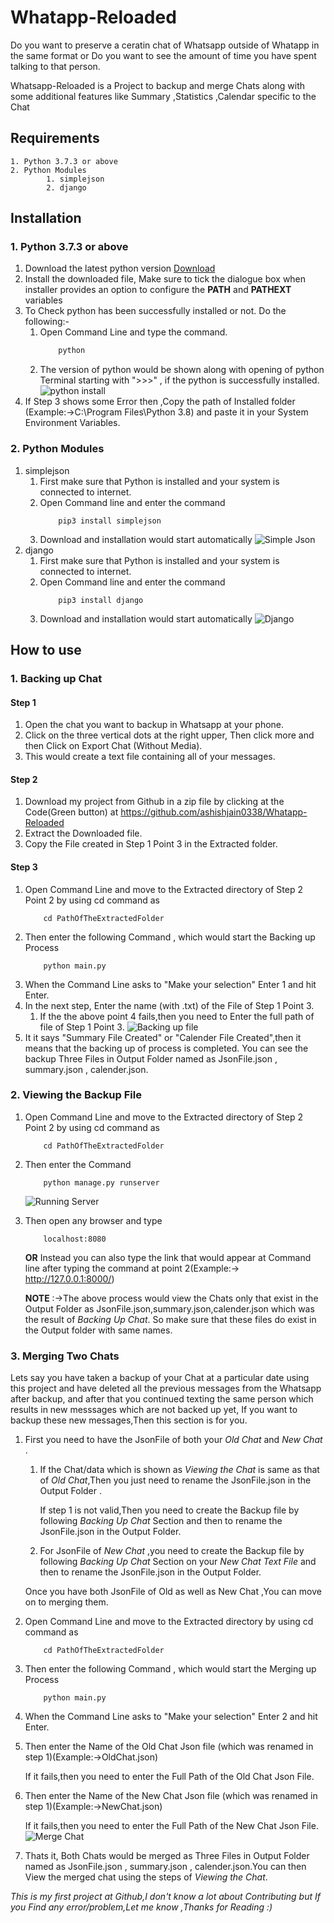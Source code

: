 # Whatapp-Reloaded
Do you want to preserve a ceratin chat of Whatsapp outside of Whatapp in the same format 
													or
Do you want to see the amount of time you have spent talking to that person.

Whatsapp-Reloaded is a Project to backup and merge Chats along with some additional features like Summary ,Statistics ,Calendar specific to the Chat

## Requirements

	1. Python 3.7.3 or above
	2. Python Modules
			1. simplejson
			2. django
			
## Installation

### 1. Python 3.7.3 or above

1. Download the latest python version [Download](https://www.python.org/downloads/)
2. Install the downloaded file, Make sure to tick the dialogue box when installer provides an option to configure the **PATH** and **PATHEXT** variables 
3. To Check python has been successfully installed or not. Do the following:-
	1. Open Command Line and type the command. 
		``` bash
			python
		```
	2. The version of python would be shown along with opening of python Terminal starting with ">>>" , if the python is successfully installed.
	![python install](https://github.com/ashishjain0338/Whatapp-Reloaded/blob/master/ScreenShots/Misc/python%20install.PNG)
4. If Step 3 shows some Error then ,Copy the path of Installed folder (Example:->C:\Program Files\Python 3.8) and paste it in your System Environment Variables.

### 2. Python Modules
1. simplejson
	1. First make sure that Python is installed and your system is connected to internet.
	2. Open Command line and enter the command
		```
			pip3 install simplejson
		```
	3. Download and installation would start automatically
	![Simple Json](https://github.com/ashishjain0338/Whatapp-Reloaded/blob/master/ScreenShots/Misc/Simplejson.PNG)
2. django
	1. First make sure that Python is installed and your system is connected to internet.
	2. Open Command line and enter the command
		```
			pip3 install django
		```
	3. Download and installation would start automatically
	![Django](https://github.com/ashishjain0338/Whatapp-Reloaded/blob/master/ScreenShots/Misc/django.PNG)
	
## How to use
### 1. Backing up Chat
#### Step 1
1. Open the chat you want to backup in Whatsapp at your phone.
2. Click on the three vertical dots at the right upper, Then click more and then Click on Export Chat (Without Media).
3. This would create a text file containing all of your messages.

#### Step 2
1. Download my project from Github in a zip file by clicking at the Code(Green button) at https://github.com/ashishjain0338/Whatapp-Reloaded
2. Extract the Downloaded file.
3. Copy the File created in Step 1 Point 3 in the Extracted folder.

#### Step 3
1. Open Command Line and move to the Extracted directory of Step 2 Point 2 by using cd command as
	```
		cd PathOfTheExtractedFolder
	```
2. Then enter the following Command , which would start the Backing up Process
	``` 
		python main.py
	```
3. When the Command Line asks to "Make your selection" Enter 1 and hit Enter.
4. In the next step, Enter the name (with .txt) of the File of Step 1 Point 3.
	1. If the the above point 4 fails,then you need to Enter the full path of file of Step 1 Point 3.
	![Backing up file](https://github.com/ashishjain0338/Whatapp-Reloaded/blob/master/ScreenShots/Misc/Backing%20up%20file.jpg)
5. It it says "Summary File Created" or "Calender File Created",then it means that the backing up of process is completed. You can see the backup Three Files in Output Folder named as JsonFile.json , summary.json , calender.json.

### 2. Viewing the Backup File
1. Open Command Line and move to the Extracted directory of Step 2 Point 2 by using cd command as
	```
		cd PathOfTheExtractedFolder
	```
2. Then enter the Command
	``` 
		python manage.py runserver
	```
	![Running Server](https://github.com/ashishjain0338/Whatapp-Reloaded/blob/master/ScreenShots/Misc/starting%20server.PNG)
3. Then open any browser and type
	```
		localhost:8080
	```
	**OR** Instead you can also type the link that would appear at Command line after typing the command at point 2(Example:-> http://127.0.0.1:8000/)
	
	**NOTE** :->The above process would view the Chats only that exist in the Output Folder as JsonFile.json,summary.json,calender.json which was the result of *Backing Up 	Chat*. So make sure that these files do exist in the Output folder with same names.


### 3. Merging Two Chats
Lets say you have taken a backup of your Chat at a particular date using this project and have deleted all the previous messages from the Whatsapp after backup, and after that you continued texting the same person which results in new messsages which are not backed up yet, If you want to backup these new messages,Then this section is for you.

1. First you need to have the JsonFile of both your *Old Chat* and *New Chat* .
	1. If the Chat/data which is shown as *Viewing the Chat* is same as that of *Old Chat*,Then you just need to rename the JsonFile.json in the Output Folder .
		
		If step 1 is not valid,Then you need to create the Backup file by following *Backing Up Chat* Section and then to rename the JsonFile.json in the Output Folder.
	2. For JsonFile of *New Chat* ,you need to create the Backup file by following *Backing Up Chat* Section on your *New Chat Text File* and then to rename the 				JsonFile.json in the Output Folder.
	
	Once you have both JsonFile of Old as well as New Chat ,You can move on to merging them.
2. Open Command Line and move to the Extracted directory by using cd command as
	```
		cd PathOfTheExtractedFolder
	```
3. Then enter the following Command , which would start the Merging up Process
	``` 
		python main.py
	```
4. When the Command Line asks to "Make your selection" Enter 2 and hit Enter.
5. Then enter the Name of the Old Chat Json file (which was renamed in step 1)(Example:->OldChat.json)

	If it fails,then you need to enter the Full Path of the Old Chat Json File.
6. Then enter the Name of the New Chat Json file (which was renamed in step 1)(Example:->NewChat.json)

	If it fails,then you need to enter the Full Path of the New Chat Json File.
	![Merge Chat](https://github.com/ashishjain0338/Whatapp-Reloaded/blob/master/ScreenShots/Misc/Merge%20Chat.jpg)
7. Thats it, Both Chats would  be merged as  Three Files in Output Folder named as JsonFile.json , summary.json , calender.json.You can then View the merged chat using the steps of *Viewing the Chat*.



*This is my first project at Github,I don't know a lot about Contributing but If you Find any error/problem,Let me know ,Thanks for Reading :)*
